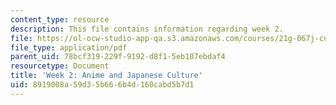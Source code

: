 ```yaml
---
content_type: resource
description: This file contains information regarding week 2.
file: https://ol-ocw-studio-app-qa.s3.amazonaws.com/courses/21g-067j-cultural-performances-of-asia-fall-2005/8919008a59d35b666b4d160cabd5b7d1_MIT21G_067JF05_dis_qs2.pdf
file_type: application/pdf
parent_uid: 78bcf319-229f-9192-d8f1-5eb107ebdaf4
resourcetype: Document
title: 'Week 2: Anime and Japanese Culture'
uid: 8919008a-59d3-5b66-6b4d-160cabd5b7d1
---
```

